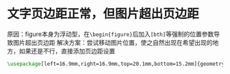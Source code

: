 # 文字页边距正常，但图片超出页边距
原因：figure本身为浮动型，在`\begin{figure}`后加入`[bth]`等强制的位置参数导致图片超出页边距
解决方案：尝试移动图片位置，使之自然出现在希望出现的地方，如果还是不行，直接添加页边距设置
```latex
\usepackage[left=16.9mm,right=16.9mm,top=20.1mm,bottom=15.2mm]{geometry}
```